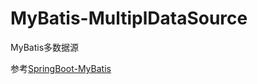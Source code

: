 # MyBatis-MultiplDataSource
MyBatis多数据源

参考[SpringBoot-MyBatis](http://www.jianshu.com/p/9624c8518bce)
